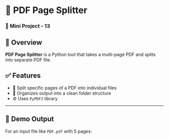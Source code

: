 # 📄 PDF Page Splitter  
### 🔹 Mini Project - 13 


## 🚀 Overview

**PDF Page Splitter** is a Python tool that takes a multi-page PDF and splits into separate PDF file.

## ✅ Features

- 🔹 Split specific pages of a PDF into individual files
- 📁 Organizes output into a clean folder structure
- ⚙️ Uses `PyPDF2` library

---

## 📸 Demo Output

For an input file like `PDF.pdf` with 5 pages:

